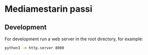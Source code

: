 # Mediamestarin passi

## Development

For development run a web server in the root directory, for example:

```sh
python3 -m http.server 8000
```
